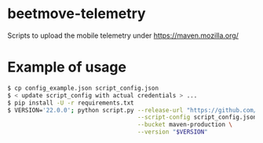 # beetmove-telemetry
Scripts to upload the mobile telemetry under https://maven.mozilla.org/

# Example of usage
```bash
$ cp config_example.json script_config.json
$ < update script_config with actual credentials > ...
$ pip install -U -r requirements.txt
$ VERSION='22.0.0'; python script.py --release-url "https://github.com/mozilla/glean/releases/download/v$VERSION/glean-v$VERSION.zip" \
                                     --script-config script_config.json \
                                     --bucket maven-production \
                                     --version "$VERSION"
```
